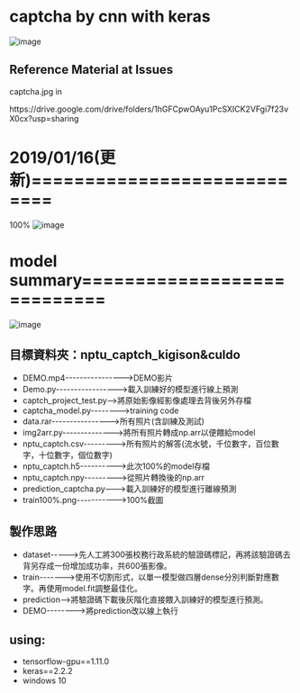 captcha by cnn with keras
=========================================

![image](https://github.com/cbc106013/captcha_cnn/blob/master/acc94%25.png)

## Reference Material at Issues
<p>captcha.jpg in</p>
<p>https://drive.google.com/drive/folders/1hGFCpwOAyu1PcSXICK2VFgi7f23vX0cx?usp=sharing</p>


# 2019/01/16(更新)============================
100%
![image](https://github.com/cbc106013/captcha_cnn/blob/master/nptu_captch_kigison%26culdo/train100%25.png)

# model summary============================
![image](https://github.com/cbc106013/captcha_cnn/blob/master/model_summary.JPG)

## 目標資料夾：nptu_captch_kigison&culdo
* DEMO.mp4---------------->DEMO影片
* Demo.py----------------->載入訓練好的模型進行線上預測
* captch_project_test.py-->將原始影像經影像處理去背後另外存檔
* captcha_model.py-------->training code
* data.rar---------------->所有照片(含訓練及測試)
* img2arr.py-------------->將所有照片轉成np.arr以便餵給model
* nptu_captch.csv--------->所有照片的解答(流水號，千位數字，百位數字，十位數字，個位數字)
* nptu_captch.h5---------->此次100%的model存檔
* nptu_captch.npy--------->從照片轉換後的np.arr
* prediction_captcha.py--->載入訓練好的模型進行離線預測
* train100%.png----------->100%截圖

## 製作思路
* dataset----->先人工將300張校務行政系統的驗證碼標記，再將該驗證碼去背另存成一份增加成功率，共600張影像。
* train------->使用不切割形式，以單一模型做四層dense分別判斷對應數字。再使用model.fit調整最佳化。
* prediction-->將驗證碼下載後灰階化直接餵入訓練好的模型進行預測。
* DEMO-------->將prediction改以線上執行

## using: 
* tensorflow-gpu==1.11.0
* keras==2.2.2
* windows 10
